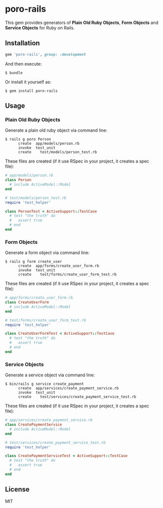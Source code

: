 # poro-rails

This gem provides generators of **Plain Old Ruby Objects**, **Form Objects** and **Service Objects** for Ruby on Rails.

## Installation

```ruby
gem 'poro-rails', group: :development
```

And then execute:

    $ bundle

Or install it yourself as:

    $ gem install poro-rails

## Usage

### Plain Old Ruby Objects

Generate a plain old ruby object via command line:

    $ rails g poro Person
          create  app/models/person.rb
          invoke  test_unit
          create    test/models/person_test.rb

These files are created (if it use RSpec in your project, it creates a spec file):

```ruby
# app/models/person.rb
class Person
  # include ActiveModel::Model
end
```

```ruby
# test/models/person_test.rb
require 'test_helper'

class PersonTest < ActiveSupport::TestCase
  # test "the truth" do
  #   assert true
  # end
end
```

### Form Objects

Generate a form object via command line:

    $ rails g form create_user
          create  app/forms/create_user_form.rb
          invoke  test_unit
          create    test/forms/create_user_form_test.rb

These files are created (if it use RSpec in your project, it creates a spec file):

```ruby
# app/forms/create_user_form.rb
class CreateUserForm
  # include ActiveModel::Model
end
```

```ruby
# test/forms/create_user_form_test.rb
require 'test_helper'

class CreateUserFormTest < ActiveSupport::TestCase
  # test "the truth" do
  #   assert true
  # end
end
```

### Service Objects

Generate a service object via command line:

    $ bin/rails g service create_payment
          create  app/services/create_payment_service.rb
          invoke  test_unit
          create    test/services/create_payment_service_test.rb

These files are created (if it use RSpec in your project, it creates a spec file):

```ruby
# app/services/create_payment_service.rb
class CreatePaymentService
  # include ActiveModel::Model
end
```

```ruby
# test/services/create_payment_service_test.rb
require 'test_helper'

class CreatePaymentServiceTest < ActiveSupport::TestCase
  # test "the truth" do
  #   assert true
  # end
end
```

## License

MIT
